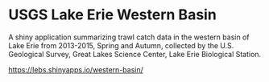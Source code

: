 # USGS Lake Erie Western Basin
A shiny application summarizing trawl catch data in the western basin of Lake Erie from 2013-2015, Spring and Autumn, collected by the U.S. Geological Survey, Great Lakes Science Center, Lake Erie Biological Station.

https://lebs.shinyapps.io/western-basin/
